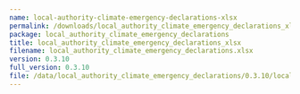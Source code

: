 ```yaml
---
name: local-authority-climate-emergency-declarations-xlsx
permalink: /downloads/local_authority_climate_emergency_declarations_xlsx/0_3_10
package: local_authority_climate_emergency_declarations
title: local_authority_climate_emergency_declarations_xlsx
filename: local_authority_climate_emergency_declarations.xlsx
version: 0.3.10
full_version: 0.3.10
file: /data/local_authority_climate_emergency_declarations/0.3.10/local_authority_climate_emergency_declarations.xlsx
---
```

